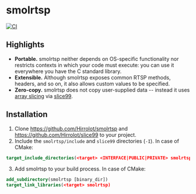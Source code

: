 # smolrtsp
[![CI](https://github.com/Hirrolot/smolrtsp/workflows/C/C++%20CI/badge.svg)](https://github.com/Hirrolot/smolrtsp/actions)

## Highlights

 - **Portable.** smolrtsp neither depends on OS-specific functionality nor restricts contexts in which your code must execute: you can use it everywhere you have the C standard library.
 - **Extensible.** Although smolrtsp exposes common RTSP methods, headers, and so on, it also allows custom values to be specified.
 - **Zero-copy.** smolrtsp does not copy user-supplied data -- instead it uses [array slicing] via [slice99].

[array slicing]: https://en.wikipedia.org/wiki/Array_slicing
[slice99]: https://github.com/Hirrolot/slice99

## Installation

 1. Clone https://github.com/Hirrolot/smolrtsp and https://github.com/Hirrolot/slice99 to your project.
 2. Include the `smolrtsp/include` and `slice99` directories (`-I`). In case of CMake:

```cmake
target_include_directories(<target> <INTERFACE|PUBLIC|PRIVATE> smolrtsp/include slice99)
```

 3. Add smolrtsp to your build process. In case of CMake:

```cmake
add_subdirectory(smolrtsp [binary_dir])
target_link_libraries(<target> smolrtsp)
```
